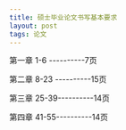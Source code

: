 ```yaml
---
title: 硕士毕业论文书写基本要求
layout: post
tags: 论文
---
```

第一章	1-6  ----------7页  

第二章	8-23 ----------15页  

第三章	25-39----------14页  

第四章	41-55----------14页